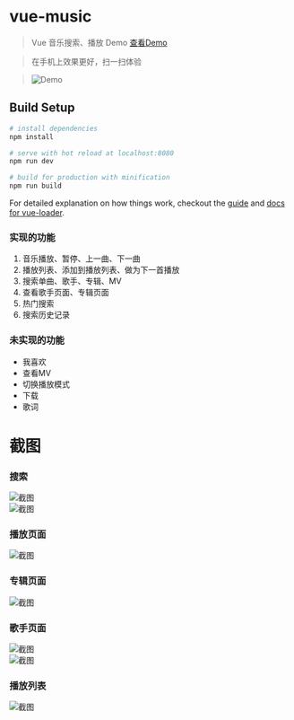 # vue-music

> Vue 音乐搜索、播放 Demo [查看Demo](http://sioxas.github.io/)

> 在手机上效果更好，扫一扫体验

> ![Demo](http://ww2.sinaimg.cn/large/6ee3e8b3gw1f9xjboxz2tj205i05fjrm.jpg)

## Build Setup

``` bash
# install dependencies
npm install

# serve with hot reload at localhost:8080
npm run dev

# build for production with minification
npm run build
```

For detailed explanation on how things work, checkout the [guide](http://vuejs-templates.github.io/webpack/) and [docs for vue-loader](http://vuejs.github.io/vue-loader).  

### 实现的功能
1. 音乐播放、暂停、上一曲、下一曲
2. 播放列表、添加到播放列表、做为下一首播放
3. 搜索单曲、歌手、专辑、MV
4. 查看歌手页面、专辑页面
5. 热门搜索
6. 搜索历史记录  

### 未实现的功能  
*   我喜欢
*   查看MV
*   切换播放模式
*   下载
*   歌词

# 截图  

### 搜索  
![截图](https://github.com/Sioxas/vue-music/raw/master/src/assets/screenshot/IMG_1351.PNG)  
![截图](https://github.com/Sioxas/vue-music/raw/master/src/assets/screenshot/IMG_1591.PNG)
### 播放页面  
![截图](https://github.com/Sioxas/vue-music/raw/master/src/assets/screenshot/IMG_1352.PNG)  
### 专辑页面  
![截图](https://github.com/Sioxas/vue-music/raw/master/src/assets/screenshot/IMG_1587.PNG)  
### 歌手页面  
![截图](https://github.com/Sioxas/vue-music/raw/master/src/assets/screenshot/IMG_1588.PNG)  
![截图](https://github.com/Sioxas/vue-music/raw/master/src/assets/screenshot/IMG_1589.PNG)  
### 播放列表  
![截图](https://github.com/Sioxas/vue-music/raw/master/src/assets/screenshot/IMG_1590.PNG)
